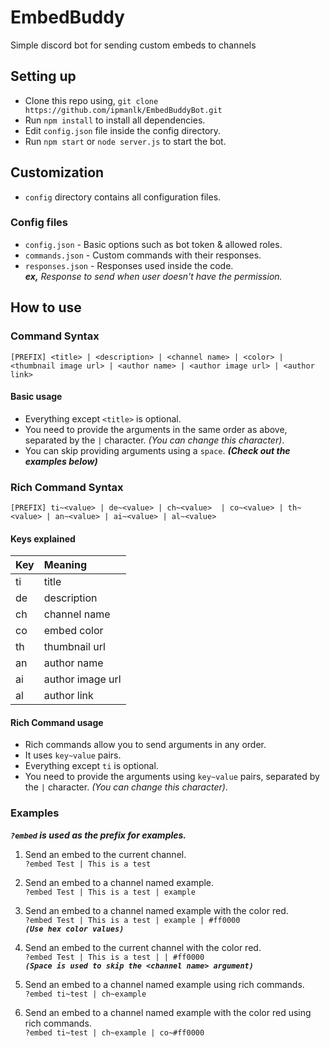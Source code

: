 # EmbedBuddy
Simple discord bot for sending custom embeds to channels 

## Setting up
- Clone this repo using,
`git clone https://github.com/ipmanlk/EmbedBuddyBot.git`
- Run `npm install` to install all dependencies.
- Edit `config.json` file inside the config directory.
- Run `npm start` or `node server.js` to start the bot.

## Customization
- `config` directory contains all configuration files.

### Config files
- `config.json` - Basic options such as bot token & allowed roles.
- `commands.json` - Custom commands with their responses.
- `responses.json` - Responses used inside the code.  
  ***ex,*** *Response to send when user doesn't have the permission.*

## How to use
### Command Syntax
`[PREFIX] <title> | <description> | <channel name> | <color> | <thumbnail image url> | <author name> | <author image url> | <author link>`

#### Basic usage
- Everything except `<title>` is optional.
- You need to provide the arguments in the same order as above, separated by the `|` character.  *(You can change this character)*.
- You can skip providing arguments using a `space`. ***(Check out the examples below)***

### Rich Command Syntax
`[PREFIX] ti~<value> | de~<value> | ch~<value>  | co~<value> | th~<value> | an~<value> | ai~<value> | al~<value>`

#### Keys explained
| Key|      Meaning     |
| :--| :----------------|
| ti | title            |
| de | description      |
| ch | channel name     |
| co | embed color      |
| th | thumbnail url    |
| an | author name      |
| ai | author image url |
| al | author link      |

#### Rich Command usage
- Rich commands allow you to send arguments in any order.
- It uses `key~value` pairs.
- Everything except `ti` is optional.
- You need to provide the arguments using `key~value` pairs, separated by the `|` character.  *(You can change this character)*.

### Examples
***`?embed` is used as the prefix for examples.***

1. Send an embed to the current channel.  
`?embed Test | This is a test`
  
2. Send an embed to a channel named example.  
  `?embed Test | This is a test | example`
  
3. Send an embed to a channel named example with the color red.  
 `?embed Test | This is a test | example | #ff0000`  
  ***`(Use hex color values)`***

4. Send an embed to the current channel with the color red.  
  `?embed Test | This is a test | | #ff0000`  
  ***`(Space is used to skip the <channel name> argument)`***

5. Send an embed to a channel named example using rich commands.  
  `?embed ti~test | ch~example`

6. Send an embed to a channel named example with the color red using rich commands.  
  `?embed ti~test | ch~example | co~#ff0000`